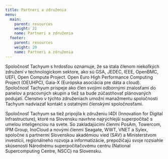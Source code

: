 ```yaml
---
title: Partneri a združenia
menu:
  main:
    parent: resources
    weight: 21
    name: Partneri a združenia
  footer:
    parent: resources
    weight: 20
    name: Partneri a združenia
---
```

Spoločnosť Tachyum s hrdosťou oznamuje, že sa stala členom niekoľkých združení v technologickom sektore, ako sú GSA, JEDEC, IEEE, OpenBMC, UEFI, Open Compute Project. Open Euro High Performance Computing Project (OEUHPC), Gaia-X (Európska asociácia pre dáta a cloud). Spoločnosť Tachyum prispeje ako člen svojimi odbornými znalosťami do panelov a pracovných skupín a tiež sa bude zúčastňovať plánovaných podujatí. Členstvo v týchto združeniach umožní manažmentu spoločnosti Tachyum nadviazať kontakt s ostatnými členskými spoločnosťami.

Spoločnosť Tachyum sa tiež pripojila k združeniu I4DI (Innovation for Digital Infrastructure), ktoré na Slovensku navrhne najrýchlejší superpočítač s umelou inteligenciou na svete. So zakladajúcimi členmi PosAm, Towercom, IPM Group, InoCloud a novými členmi Seagate, WWT, VNET a Sylex, spoločne s partnermi Slovenskou akadémiou vied (SAV) a Ministerstvom investícií, regionálneho rozvoja a informatizácie, prepožičajú svoje rozsiahle skúsenosti Národnému superpočítačovému centru (National Supercomputing Centre, NSCC) na Slovensku.